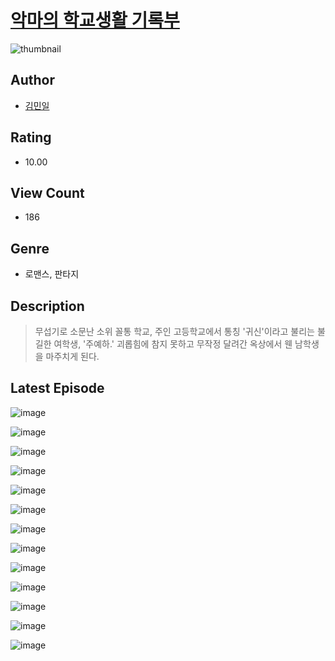 # [악마의 학교생활 기록부](https://comic.naver.com/bestChallenge/list?titleId=810078)
![thumbnail](https://image-comic.pstatic.net/user_contents_data/challenge_comic/2023/05/23/365818/upload_3618752472462931298_480x623.jpeg)

## Author
- [김민일](https://comic.naver.com/artistTitle?id=365818)

## Rating
- 10.00

## View Count
- 186

## Genre
- 로맨스, 판타지

## Description
> 무섭기로 소문난 소위 꼴통 학교, 주인 고등학교에서 통칭 '귀신'이라고 불리는 불길한 여학생, '주예하.' 괴롭힘에 참지 못하고 무작정 달려간 옥상에서 웬 남학생을 마주치게 된다.


## Latest Episode
![image](https://image-comic.pstatic.net/user_contents_data/challenge_comic/2023/05/23/365818/upload_3558232045378614838.jpeg)

![image](https://image-comic.pstatic.net/user_contents_data/challenge_comic/2023/05/23/365818/upload_7005406619129427810.jpeg)

![image](https://image-comic.pstatic.net/user_contents_data/challenge_comic/2023/05/23/365818/upload_3847309268771813219.jpeg)

![image](https://image-comic.pstatic.net/user_contents_data/challenge_comic/2023/05/23/365818/upload_7161621035168576562.jpeg)

![image](https://image-comic.pstatic.net/user_contents_data/challenge_comic/2023/05/23/365818/upload_3544957654364938598.jpeg)

![image](https://image-comic.pstatic.net/user_contents_data/challenge_comic/2023/05/23/365818/upload_3919035900481253473.jpeg)

![image](https://image-comic.pstatic.net/user_contents_data/challenge_comic/2023/05/23/365818/upload_3472337307122754613.jpeg)

![image](https://image-comic.pstatic.net/user_contents_data/challenge_comic/2023/05/23/365818/upload_7233399160684755248.jpeg)

![image](https://image-comic.pstatic.net/user_contents_data/challenge_comic/2023/05/23/365818/upload_3487583148205027376.jpeg)

![image](https://image-comic.pstatic.net/user_contents_data/challenge_comic/2023/05/23/365818/upload_4135768136495937841.jpeg)

![image](https://image-comic.pstatic.net/user_contents_data/challenge_comic/2023/05/23/365818/upload_3761741962461406308.jpeg)

![image](https://image-comic.pstatic.net/user_contents_data/challenge_comic/2023/05/23/365818/upload_3473181727738181473.jpeg)

![image](https://image-comic.pstatic.net/user_contents_data/challenge_comic/2023/05/23/365818/upload_7305511734601867618.jpeg)
